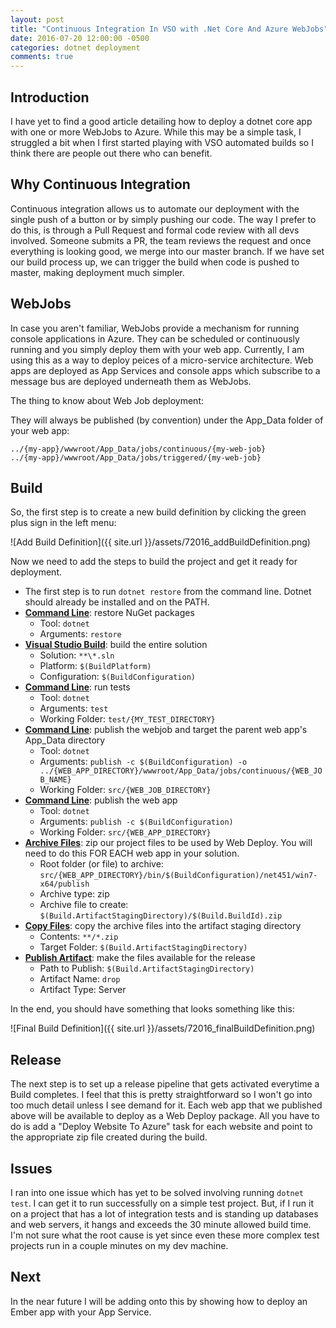 ```yaml
---
layout: post
title: "Continuous Integration In VSO with .Net Core And Azure WebJobs"
date: 2016-07-20 12:00:00 -0500
categories: dotnet deployment
comments: true
---
```


## Introduction

I have yet to find a good article detailing how to deploy a dotnet core app with one or more WebJobs to Azure. 
While this may be a simple task, I struggled a bit when I first started playing with VSO automated builds so I think there are people out there who can benefit.

## Why Continuous Integration

Continuous integration allows us to automate our deployment with the single push of a button or by simply pushing our code.
The way I prefer to do this, is through a Pull Request and formal code review with all devs involved.
Someone submits a PR, the team reviews the request and once everything is looking good, we merge into our master branch.
If we have set our build process up, we can trigger the build when code is pushed to master, making deployment much simpler.

## WebJobs

In case you aren't familiar, WebJobs provide a mechanism for running console applications in Azure.
They can be scheduled or continuously running and you simply deploy them with your web app. 
Currently, I am using this as a way to deploy peices of a micro-service architecture.
Web apps are deployed as App Services and console apps which subscribe to a message bus are deployed underneath them as WebJobs.

The thing to know about Web Job deployment:

They will always be published (by convention) under the App_Data folder of your web app:

```
../{my-app}/wwwroot/App_Data/jobs/continuous/{my-web-job}
../{my-app}/wwwroot/App_Data/jobs/triggered/{my-web-job}
```

## Build

So, the first step is to create a new build definition by clicking the green plus sign in the left menu:

![Add Build Definition]({{ site.url }}/assets/72016_addBuildDefinition.png)

Now we need to add the steps to build the project and get it ready for deployment.

- The first step is to run `dotnet restore` from the command line. Dotnet should already be installed and on the PATH. 
- **[Command Line](https://www.visualstudio.com/docs/build/steps/utility/command-line)**: restore NuGet packages 
  - Tool: `dotnet`
  - Arguments: `restore`
- **[Visual Studio Build](https://www.visualstudio.com/docs/build/steps/build/visual-studio-build)**: build the entire solution 
  - Solution: `**\*.sln`
  - Platform: `$(BuildPlatform)`
  - Configuration: `$(BuildConfiguration)`
- **[Command Line](https://www.visualstudio.com/docs/build/steps/utility/command-line)**: run tests
  - Tool: `dotnet`
  - Arguments: `test`
  - Working Folder: `test/{MY_TEST_DIRECTORY}`
- **[Command Line](https://www.visualstudio.com/docs/build/steps/utility/command-line)**: publish the webjob and target the parent web app's App_Data directory
  - Tool: `dotnet`
  - Arguments: `publish -c $(BuildConfiguration) -o ../{WEB_APP_DIRECTORY}/wwwroot/App_Data/jobs/continuous/{WEB_JOB_NAME}`
  - Working Folder: `src/{WEB_JOB_DIRECTORY}`
- **[Command Line](https://www.visualstudio.com/docs/build/steps/utility/command-line)**: publish the web app
  - Tool: `dotnet`
  - Arguments: `publish -c $(BuildConfiguration)`
  - Working Folder: `src/{WEB_APP_DIRECTORY}`
- **[Archive Files](https://www.visualstudio.com/docs/build/steps/utility/archive-files)**: zip our project files to be used by Web Deploy. You will need to do this FOR EACH web app in your solution.
  - Root folder (or file) to archive: `src/{WEB_APP_DIRECTORY}/bin/$(BuildConfiguration)/net451/win7-x64/publish`
  - Archive type: zip
  - Archive file to create: `$(Build.ArtifactStagingDirectory)/$(Build.BuildId).zip`
- **[Copy Files](https://www.visualstudio.com/docs/build/steps/utility/copy-files)**: copy the archive files into the artifact staging directory
  - Contents: `**/*.zip`
  - Target Folder: `$(Build.ArtifactStagingDirectory)`
- **[Publish Artifact](https://www.visualstudio.com/en-us/docs/build/steps/utility/publish-build-artifacts)**: make the files available for the release 
  - Path to Publish: `$(Build.ArtifactStagingDirectory)`
  - Artifact Name: `drop`
  - Artifact Type: Server

In the end, you should have something that looks something like this:

![Final Build Definition]({{ site.url }}/assets/72016_finalBuildDefinition.png)

## Release

The next step is to set up a release pipeline that gets activated everytime a Build completes.
I feel that this is pretty straightforward so I won't go into too much detail unless I see demand for it. 
Each web app that we published above will be available to deploy as a Web Deploy package. 
All you have to do is add a "Deploy Website To Azure" task for each website and point to the appropriate zip file created during the build.

## Issues

I ran into one issue which has yet to be solved involving running `dotnet test`. 
I can get it to run successfully on a simple test project. 
But, if I run it on a project that has a lot of integration tests and is standing up databases and web servers, it hangs and exceeds the 30 minute allowed build time.
I'm not sure what the root cause is yet since even these more complex test projects run in a couple minutes on my dev machine.

## Next

In the near future I will be adding onto this by showing how to deploy an Ember app with your App Service. 
